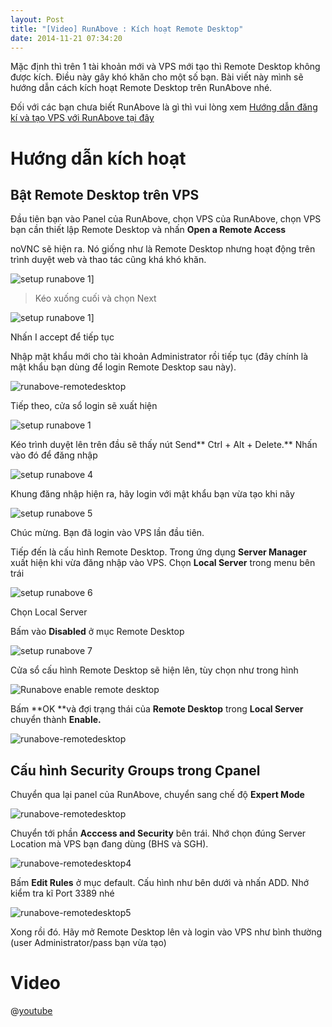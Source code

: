 ```yaml
---
layout: Post
title: "[Video] RunAbove : Kích hoạt Remote Desktop"
date: 2014-11-21 07:34:20
---
```


Mặc định thì trên 1 tài khoản mới và VPS mới tạo thì Remote Desktop không được kích. Điều này gây khó khăn cho một số bạn. Bài viết này mình sẽ hướng dẫn cách kích hoạt Remote Desktop trên RunAbove nhé.

Đối với các bạn chưa biết RunAbove là gì thì vui lòng xem [Hướng dẫn đăng kí và tạo VPS với RunAbove tại đây](/runabove-6-thang-vps-windows-mien-phi/ "RunAbove : 6 tháng VPS 2GB RAM Windows miễn phí")

# Hướng dẫn kích hoạt

## Bật Remote Desktop trên VPS

Đầu tiên bạn vào Panel của RunAbove, chọn VPS của RunAbove, chọn VPS bạn cần thiết lập Remote Desktop và nhấn **Open a Remote Access**

noVNC sẽ hiện ra. Nó giống như là Remote Desktop nhưng hoạt động trên trình duyệt web và thao tác cũng khá khó khăn.

![setup runabove 1](/images/2015/01/setup-runabove-1_jyga0d.jpg)]

> Kéo xuống cuối và chọn Next

![setup runabove 1](/images/2015/01/setup-runabove-2_rfymt7.jpg)]

Nhấn I accept để tiếp tục

Nhập mật khẩu mới cho tài khoản Administrator rồi tiếp tục (đây chính là mật khẩu bạn dùng để login Remote Desktop sau này).

![runabove-remotedesktop](/images/2015/01/runabove-remotedesktop_rlkqjl.jpg)

Tiếp theo, cửa sổ login sẽ xuất hiện

![setup runabove 1](/images/2015/01/setup-runabove-3_xnb0om.jpg)

Kéo trình duyệt lên trên đầu sẽ thấy nút Send** Ctrl + Alt + Delete.** Nhấn vào đó để đăng nhập

![setup runabove 4](/images/2015/01/setup-runabove-4_rxxrkb.jpg)

Khung đăng nhập hiện ra, hãy login với mật khẩu bạn vừa tạo khi nãy

![setup runabove 5](/images/2015/01/setup-runabove-5_gwutki.jpg)

Chúc mừng. Bạn đã login vào VPS lần đầu tiên.

Tiếp đến là cấu hình Remote Desktop. Trong ứng dụng **Server Manager** xuất hiện khi vừa đăng nhập vào VPS. Chọn **Local Server** trong menu bên trái

![setup runabove 6](/images/2015/01/setup-runabove-6_dn4obx.jpg)

Chọn Local Server

Bấm vào **Disabled** ở mục Remote Desktop

![setup runabove 7](/images/2015/01/setup-runabove-7_btsyrt.jpg)

Cửa sổ cấu hình Remote Desktop sẽ hiện lên, tùy chọn như trong hình

![Runabove enable remote desktop](/images/2015/01/setup-runabove-9_hqbecs.jpg)

Bấm **OK **và đợi trạng thái của **Remote Desktop** trong **Local Server** chuyển thành **Enable.**

![runabove-remotedesktop](/images/2015/01/runabove-remotedesktop21_rtioqd.jpg)

## Cấu hình Security Groups trong Cpanel

Chuyển qua lại panel của RunAbove, chuyển sang chế độ **Expert Mode**

![runabove-remotedesktop](/images/2015/01/runabove-remotedesktop3_n3trw8.jpg)

Chuyển tới phần **Acccess and Security** bên trái. Nhớ chọn đúng Server Location mà VPS bạn đang dùng (BHS và SGH).

![runabove-remotedesktop4](/images/2015/01/runabove-remotedesktop4_lw48tu.jpg)

Bấm **Edit Rules** ở mục default. Cấu hình như bên dưới và nhấn ADD. Nhớ kiểm tra kĩ Port 3389 nhé

![runabove-remotedesktop5](/images/2015/01/runabove-remotedesktop5_byllmd.jpg)

Xong rồi đó. Hãy mở Remote Desktop lên và login vào VPS như bình thường (user Administrator/pass bạn vừa tạo)

# Video

@[youtube](Snu1oUgvk8o)
